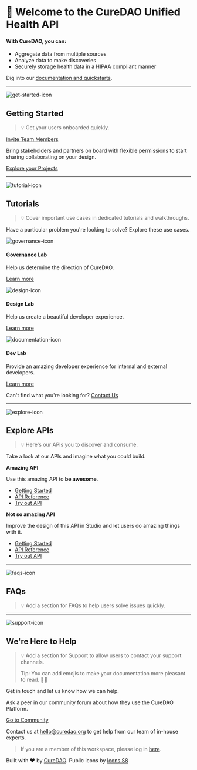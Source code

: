<!-- theme: warning -->

# 👋 Welcome to the CureDAO Unified Health API

#### With CureDAO, you can:

<!-- theme: success -->

- Aggregate data from multiple sources
- Analyze data to make discoveries
- Securely storage health data in a HIPAA compliant manner

Dig into our [documentation and quickstarts](https://builder.quantimo.do/).

---

![get-started-icon](https://img.icons8.com/cotton/128/000000/launch-rocket.png)

## Getting Started

<!-- theme: success -->

> 💡 Get your users onboarded quickly.

[Invite Team Members](https://builder.quantimo.do/)

Bring stakeholders and partners on board with flexible permissions to start sharing collaborating on your design.

[Explore your Projects](https://builder.quantimo.do/)

---

![tutorial-icon](https://img.icons8.com/cotton/128/000000/abc.png)

## Tutorials

<!-- theme: success -->

> 💡 Cover important use cases in dedicated tutorials and walkthroughs.

Have a particular problem you're looking to solve? Explore these use cases.

![governance-icon](https://img.icons8.com/cotton/64/000000/courthouse.png)

#### Governance Lab

Help us determine the direction of CureDAO.

[Learn more](https://gov.curedao.org/)

![design-icon](https://img.icons8.com/cotton/64/000000/color-palette.png)

#### Design Lab

Help us create a beautiful developer experience.

[Learn more](https://curedao.org/)

![documentation-icon](https://img.icons8.com/cotton/64/000000/spaceship-launch-documentation.png)

#### Dev Lab

Provide an amazing developer experience for internal and external developers.

[Learn more](https://curedao.org/)

Can't find what you're looking for? [Contact Us](#were-here-to-help)

---

![explore-icon](https://img.icons8.com/cotton/64/000000/search-in-cloud.png)

## Explore APIs

<!-- theme: success -->

> 💡 Here's our APIs you to discover and consume.

Take a look at our APIs and imagine what you could build.

<!--
type: tab
title: API V2
-->

**Amazing API**

Use this amazing API to **be awesome**.

- [Getting Started](https://builder.quantimo.do/)
- [API Reference](https://builder.quantimo.do/)
- [Try out API](https://builder.quantimo.do/)

<!--
type: tab
title: API V1
-->

**Not so amazing API**

Improve the design of this API in Studio and let users do amazing things with it.

- [Getting Started](https://builder.quantimo.do/)
- [API Reference](https://builder.quantimo.do/)
- [Try out API](https://builder.quantimo.do/)

<!-- type: tab-end -->

---

![faqs-icon](https://img.icons8.com/cotton/64/000000/scroll--v1.png)

## FAQs

<!-- theme: success -->

> 💡 Add a section for FAQs to help users solve issues quickly.

---

![support-icon](https://img.icons8.com/cotton/64/000000/technical-support.png)

## We're Here to Help

<!-- theme: success -->

> 💡 Add a section for Support to allow users to contact your support channels.
>
> Tip: You can add emojis to make your documentation more pleasant to read. 🎉🎉

Get in touch and let us know how we can help.

<!--
type: tab
title: Community Support
-->

Ask a peer in our community forum about how they use the CureDAO Platform.

[Go to Community](https://discord.com/invite/metKYrPuym)

<!--
type: tab
title: Contact Us
-->

Contact us at [hello@curedao.org](mailto:hello@curedao.org) to get help from our team of in-house experts.

<!-- type: tab-end -->

<!-- theme: warning -->

> If you are a member of this workspace, please log in [here](auth).

Built with ❤ by [CureDAO](https://docs.curedao.org). Public icons by [Icons S8](https://icons8.com)
